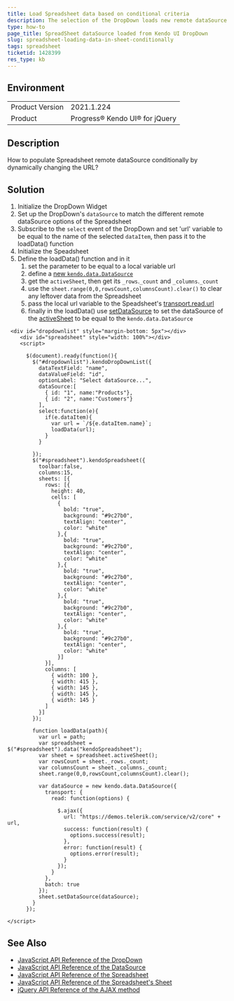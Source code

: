 ```yaml
---
title: Load Spreadsheet data based on conditional criteria
description: The selection of the DropDown loads new remote dataSource to the SpreadSheet
type: how-to
page_title: SpreadSheet dataSource loaded from Kendo UI DropDown
slug: spreadsheet-loading-data-in-sheet-conditionally
tags: spreadsheet
ticketid: 1428399
res_type: kb
---
```


## Environment

<table>
	<tr>
		<td>Product Version</td>
		<td>2021.1.224</td>
	</tr>
	<tr>
		<td>Product</td>
		<td>Progress® Kendo UI® for jQuery</td>
	</tr>
</table>


## Description

How to populate Spreadsheet remote dataSource conditionally by dynamically changing the URL?

## Solution
1. Initialize the DropDown Widget
1. Set up the DropDown's `dataSource` to match the different remote dataSource options of the Spreadsheet 
1. Subscribe to the `select` event of the DropDown and set 'url' variable to be equal to the name of the selected `dataItem`, then pass it to the loadData() function
1. Initialize the Speadsheet 
1. Define the loadData() function and in it
    1. set the parameter to be equal to a local variable url  
	1. define a [new `kendo.data.DataSource`](https://docs.telerik.com/kendo-ui/api/javascript/data/datasource#kendodatadatasource)
	1. get the `activeSheet`, then get its `_rows`.`_count` and `_columns`.`_count`
	1. use the `sheet.range(0,0,rowsCount,columnsCount).clear()` to clear any leftover data from the Spreadsheet
	1. pass the local url variable to the Speadsheet's [transport.read.url](https://docs.telerik.com/kendo-ui/api/javascript/data/datasource/configuration/transport.read#transportreadurl)
    1. finally in the loadData() use [setDataSource](https://docs.telerik.com/kendo-ui/api/javascript/spreadsheet/sheet/methods/setdatasource) to set the dataSource of the [activeSheet](https://docs.telerik.com/kendo-ui/api/javascript/ui/spreadsheet/methods/activesheet) to be  equal to the `kendo.data.DataSource`

```dojo
 <div id="dropdownlist" style="margin-bottom: 5px"></div>
    <div id="spreadsheet" style="width: 100%"></div>
    <script>
      
      $(document).ready(function(){
        $("#dropdownlist").kendoDropDownList({
          dataTextField: "name",
          dataValueField: "id",
          optionLabel: "Select dataSource...",
          dataSource:[
            { id: "1", name:"Products"},
            { id: "2", name:"Customers"}
          ],
          select:function(e){
            if(e.dataItem){
              var url = `/${e.dataItem.name}`;
              loadData(url);
            }
          }

        });
        $("#spreadsheet").kendoSpreadsheet({
          toolbar:false,
          columns:15,
          sheets: [{
            rows: [{
              height: 40,
              cells: [
                {
                  bold: "true",
                  background: "#9c27b0",
                  textAlign: "center",
                  color: "white"
                },{
                  bold: "true",
                  background: "#9c27b0",
                  textAlign: "center",
                  color: "white"
                },{
                  bold: "true",
                  background: "#9c27b0",
                  textAlign: "center",
                  color: "white"
                },{
                  bold: "true",
                  background: "#9c27b0",
                  textAlign: "center",
                  color: "white"
                },{
                  bold: "true",
                  background: "#9c27b0",
                  textAlign: "center",
                  color: "white"
                }]
            }],
            columns: [
              { width: 100 },
              { width: 415 },
              { width: 145 },
              { width: 145 },
              { width: 145 }
            ]
          }]
        });

        function loadData(path){
          var url = path;
          var spreadsheet = $("#spreadsheet").data("kendoSpreadsheet");
          var sheet = spreadsheet.activeSheet();
          var rowsCount = sheet._rows._count;
          var columnsCount = sheet._columns._count;
          sheet.range(0,0,rowsCount,columnsCount).clear();

          var dataSource = new kendo.data.DataSource({
            transport: {
              read: function(options) {
				  
                $.ajax({
                  url: "https://demos.telerik.com/service/v2/core" + url,
                  success: function(result) {
                    options.success(result);
                  },
                  error: function(result) {
                    options.error(result);
                  }
                });
              }
            },
            batch: true
          });
          sheet.setDataSource(dataSource);
        }
      });

</script>
```


## See Also
* [JavaScript API Reference of the DropDown](/api/javascript/ui/dropdownlist)
* [JavaScript API Reference of the DataSource](/api/javascript/data/datasource)
* [JavaScript API Reference of the Spreadsheet](/api/javascript/ui/spreadsheet)
* [JavaScript API Reference of the Spreadsheet's Sheet](/api/javascript/ui/spreadsheet/configuration/sheets)
* [jQuery API Reference of the AJAX method](https://api.jquery.com/jquery.ajax/)
